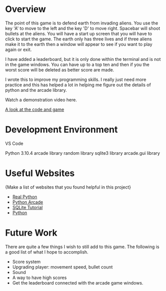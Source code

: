 # Overview

The point of this game is to defend earth from invading aliens. You use the key 'A' to move to the left and the key 'D' to move right. Spacebar will shoot bullets at the aliens. You will have a start up screen that you will have to click to start the game. The earth only has three lives and if three aliens make it to the earth then a window will appear to see if you want to play again or exit.

I have added a leaderboard, but it is only done within the terminal and is not in the game windows. You can have up to a top ten and then if you the worst score will be deleted as better score are made.

I wrote this to improve my programming skills. I really just need more practice and this has helped a lot in helping me figure out the details of python and the arcade library.

Watch a demonstration video here.

[A look at the code and game](https://youtu.be/GvB8pzbFSqs)

# Development Environment

VS Code

Python 3.10.4
arcade library
random library
sqlite3 library
arcade.gui library

# Useful Websites

{Make a list of websites that you found helpful in this project}
* [Real Python](https://realpython.com/)
* [Python Arcade](https://api.arcade.academy/en/latest/index.html)
* [SQLite Tutorial](https://www.sqlitetutorial.net/)
* [Python](https://docs.python.org/3.8/library/sqlite3.html)

# Future Work

There are quite a few things I wish to still add to this game. The following is a good list of what I hope to accomplish.

* Score system
* Upgrading player: movement speed, bullet count
* Sound
* A way to have high scores
* Get the leaderboard connected with the arcade game windows.